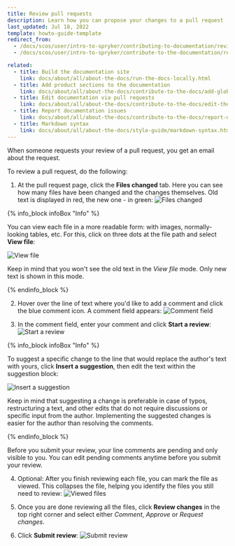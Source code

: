 ```yaml
---
title: Review pull requests
description: Learn how you can propose your changes to a pull request
last_updated: Jul 18, 2022
template: howto-guide-template
redirect_from:
  - /docs/scos/user/intro-to-spryker/contributing-to-documentation/reviewing-pull-requests.html
  - /docs/scos/user/intro-to-spryker/contribute-to-the-documentation/review-pull-requests.html

related:
  - title: Build the documentation site
    link: docs/about/all/about-the-docs/run-the-docs-locally.html
  - title: Add product sections to the documentation
    link: docs/about/all/about-the-docs/contribute-to-the-docs/add-global-sections-to-the-docs.html
  - title: Edit documentation via pull requests
    link: docs/about/all/about-the-docs/contribute-to-the-docs/edit-the-docs-using-a-web-browser.html
  - title: Report documentation issues
    link: docs/about/all/about-the-docs/contribute-to-the-docs/report-docs-issues.html
  - title: Markdown syntax
    link: docs/about/all/about-the-docs/style-guide/markdown-syntax.html
---
```


When someone requests your review of a pull request, you get an email about the request. <!--Also, a message with the review request is displayed on the pull request page:IMAGE-->

To review a pull request, do the following:

1. At the pull request page, click the **Files changed** tab.
Here you can see how many files have been changed and the changes themselves. Old text is displayed in red, the new one - in green:
![Files changed](https://spryker.s3.eu-central-1.amazonaws.com/docs/scos/user/intro-to-spryker/contributing-to-documentation/files-changed.png)

{% info_block infoBox "Info" %}

You can view each file in a more readable form: with images, normally-looking tables, etc. For this, click on three dots at the file path and select **View file**:

![View file](https://spryker.s3.eu-central-1.amazonaws.com/docs/scos/user/intro-to-spryker/contributing-to-documentation/view-file.png)

Keep in mind that you won't see the old text in the *View file* mode. Only new text is shown in this mode.

{% endinfo_block %}

2. Hover over the line of text where you'd like to add a comment and click the blue comment icon. A comment field appears:
![Comment field](https://spryker.s3.eu-central-1.amazonaws.com/docs/scos/user/intro-to-spryker/contributing-to-documentation/comment-box.png)

3. In the comment field, enter your comment and click **Start a review**:
![Start a review](https://spryker.s3.eu-central-1.amazonaws.com/docs/scos/user/intro-to-spryker/contributing-to-documentation/start-a-review.png)

{% info_block infoBox "Info" %}

To suggest a specific change to the line that would replace the author's text with yours, click **Insert a suggestion**, then edit the text within the suggestion block:

![Insert a suggestion](https://spryker.s3.eu-central-1.amazonaws.com/docs/scos/user/intro-to-spryker/contributing-to-documentation/insert+a+suggestion.png)

Keep in mind that suggesting a change is preferable in case of typos, restructuring a text, and other edits that do not require discussions or specific input from the author. Implementing the suggested changes is easier for the author than resolving the comments.

{% endinfo_block %}

Before you submit your review, your line comments are pending and only visible to you. You can edit pending comments anytime before you submit your review.

4. Optional: After you finish reviewing each file, you can mark the file as viewed. This collapses the file, helping you identify the files you still need to review:
![Viewed files](https://spryker.s3.eu-central-1.amazonaws.com/docs/scos/user/intro-to-spryker/contributing-to-documentation/viewed.png)

5. Once you are done reviewing all the files, click **Review changes** in the top right corner and select either *Comment*, *Approve* or *Request changes*.

6. Click **Submit review**:
![Submit review](https://spryker.s3.eu-central-1.amazonaws.com/docs/scos/user/intro-to-spryker/contributing-to-documentation/submit-review.png)   
